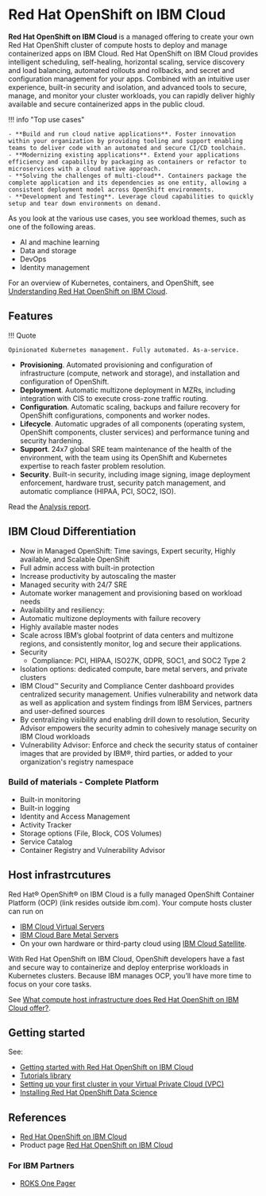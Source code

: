 # Red Hat OpenShift on IBM Cloud

**Red Hat OpenShift on IBM Cloud** is a managed offering to create your own Red Hat OpenShift cluster of compute hosts to deploy and manage containerized apps on IBM Cloud. Red Hat OpenShift on IBM Cloud provides intelligent scheduling, self-healing, horizontal scaling, service discovery and load balancing, automated rollouts and rollbacks, and secret and configuration management for your apps. Combined with an intuitive user experience, built-in security and isolation, and advanced tools to secure, manage, and monitor your cluster workloads, you can rapidly deliver highly available and secure containerized apps in the public cloud.

!!! info "Top use cases"

    - **Build and run cloud native applications**. Foster innovation within your organization by providing tooling and support enabling teams to deliver code with an automated and secure CI/CD toolchain.
    - **Modernizing existing applications**. Extend your applications efficiency and capability by packaging as containers or refactor to microservices with a cloud native approach.
    - **Solving the challenges of multi-cloud**. Containers package the complete application and its dependencies as one entity, allowing a consistent deployment model across OpenShift environments.
    - **Development and Testing**. Leverage cloud capabilities to quickly setup and tear down environments on demand.

As you look at the various use cases, you  see workload themes, such as one of the following areas.

- AI and machine learning
- Data and storage
- DevOps
- Identity management

For an overview of Kubernetes, containers, and OpenShift, see [Understanding Red Hat OpenShift on IBM Cloud](https://cloud.ibm.com/docs/openshift?topic=openshift-overview).

## Features

!!! Quote

    Opinionated Kubernetes management. Fully automated. As-a-service.

- **Provisioning**. Automated provisioning and configuration of infrastructure (compute, network and storage), and installation and configuration of OpenShift.
- **Deployment**. Automatic multizone deployment in MZRs, including integration with CIS to execute cross-zone traffic routing.
- **Configuration**. Automatic scaling, backups and failure recovery for OpenShift configurations, components and worker nodes.
- **Lifecycle**. Automatic upgrades of all components (operating system, OpenShift components, cluster services) and performance tuning and security hardening.
- **Support**. 24x7 global SRE team maintenance of the health of the environment, with the team using its OpenShift and Kubernetes expertise to reach faster problem resolution.
- **Security**. Built-in security, including image signing, image deployment enforcement, hardware trust, security patch management, and automatic compliance (HIPAA, PCI, SOC2, ISO).

Read the [Analysis report](https://www.ibm.com/downloads/cas/OOJKPALB).

## IBM Cloud Differentiation

- Now in Managed OpenShift: Time savings, Expert security, Highly available, and Scalable OpenShift
- Full admin access with built-in protection
- Increase productivity by autoscaling the master
- Managed security with 24/7 SRE
- Automate worker management and provisioning based on workload needs
- Availability and resiliency:
- Automatic multizone deployments with failure recovery
- Highly available master nodes
- Scale across IBM’s global footprint of data centers and multizone regions, and consistently monitor, log and secure their applications.
- Security
    - Compliance: PCI, HIPAA, ISO27K, GDPR, SOC1, and SOC2 Type 2
- Isolation options: dedicated compute, bare metal servers, and private clusters
- IBM Cloud™ Security and Compliance Center dashboard provides centralized security management. Unifies vulnerability and network data as well as application and system findings from IBM Services, partners and user-defined sources
- By centralizing visibility and enabling drill down to resolution, Security Advisor empowers the security admin to cohesively manage security on IBM Cloud workloads
- Vulnerability Advisor: Enforce and check the security status of container images that are provided by IBM®, third parties, or added to your organization's registry namespace

### Build of materials &dash; Complete Platform

- Built-in monitoring
- Built-in logging
- Identity and Access Management
- Activity Tracker
- Storage options (File, Block, COS Volumes)
- Service Catalog
- Container Registry and Vulnerability Advisor

## Host infrastrcutures

Red Hat® OpenShift® on IBM Cloud is a fully managed OpenShift Container Platform (OCP) (link resides outside ibm.com). Your compute hosts cluster can run on

- [IBM Cloud Virtual Servers](https://www.ibm.com/products/virtual-servers)
- [IBM Cloud Bare Metal Servers](https://www.ibm.com/products/bare-metal-servers)
- On your own hardware or third-party cloud using [IBM Cloud Satellite](https://www.ibm.com/products/satellite).

With Red Hat OpenShift on IBM Cloud, OpenShift developers have a fast and secure way to containerize and deploy enterprise workloads in Kubernetes clusters. Because IBM manages OCP, you’ll have more time to focus on your core tasks.

See [What compute host infrastructure does Red Hat OpenShift on IBM Cloud offer?](https://cloud.ibm.com/docs/openshift?topic=openshift-overview#what-compute-infra-is-offered).

## Getting started

See:

- [Getting started with Red Hat OpenShift on IBM Cloud](https://cloud.ibm.com/docs/openshift?topic=openshift-getting-started)
- [Tutorials library](https://cloud.ibm.com/docs?tab=tutorials&tags=openshift&page=1&pageSize=20)
- [Setting up your first cluster in your Virtual Private Cloud (VPC)](https://cloud.ibm.com/docs/openshift?topic=openshift-vpc_rh_tutorial)
- [Installing Red Hat OpenShift Data Science](https://cloud.ibm.com/docs/openshift?topic=openshift-datascience)

## References

- [Red Hat OpenShift on IBM Cloud](https://cloud.ibm.com/docs/openshift)
- Product page [Red Hat OpenShift on IBM Cloud](https://www.ibm.com/products/openshift)

### For IBM Partners

- [ROKS One Pager](https://ibm.seismic.com/Link/Content/DCdmm2TD7GMP9GTT2PW9CjCCdmC3)